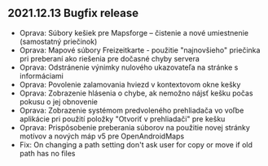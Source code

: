 ## 2021.12.13 Bugfix release

- Oprava: Súbory kešiek pre Mapsforge – čistenie a nové umiestnenie (samostatný priečinok)
- Oprava: Mapové súbory Freizeitkarte - použitie "najnovšieho" priečinka pri preberaní ako riešenia pre dočasné chyby servera
- Oprava: Odstránenie výnimky nulového ukazovateľa na stránke s informáciami
- Oprava: Povolenie zalamovania hviezd v kontextovom okne kešky
- Oprava: Zobrazenie hlásenia o chybe, ak nemožno nájsť kešku počas pokusu o jej obnovenie
- Oprava: Zobrazenie systémom predvoleného prehliadača vo voľbe aplikácie pri použití položky "Otvoriť v prehliadači" pre kešku
- Oprava: Prispôsobenie preberania súborov na použitie novej stránky motívov a nových máp v5 pre OpenAndroidMaps
- Fix: On changing a path setting don't ask user for copy or move if old path has no files
